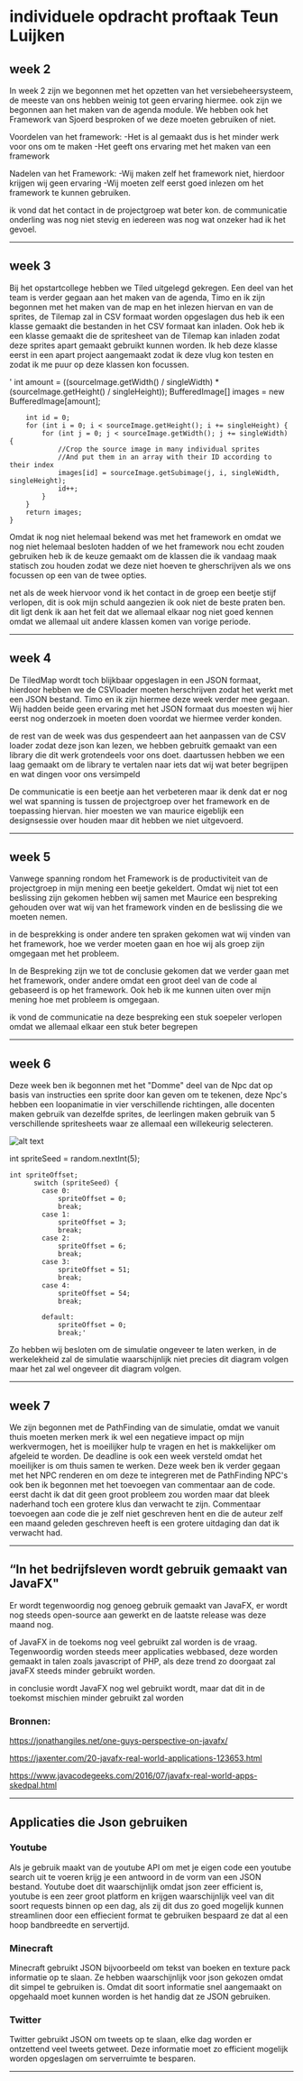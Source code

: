 # individuele opdracht proftaak Teun Luijken


## week 2
In week 2 zijn we begonnen met het opzetten van het versiebeheersysteem, de meeste van ons hebben weinig tot geen ervaring hiermee. ook zijn we begonnen aan het maken van de agenda module. We hebben ook het Framework van Sjoerd besproken of we deze moeten gebruiken of niet.

Voordelen van het framework:
-Het is al gemaakt dus is het minder werk voor ons om te maken
-Het geeft ons ervaring met het maken van een framework

Nadelen van het Framework:
-Wij maken zelf het framework niet, hierdoor krijgen wij geen ervaring
-Wij moeten zelf eerst goed inlezen om het framework te kunnen gebruiken.


ik vond dat het contact in de projectgroep wat beter kon. de communicatie onderling was nog niet stevig en iedereen was nog wat onzeker had ik het gevoel.


---
## week 3
Bij het opstartcollege hebben we Tiled uitgelegd gekregen.
Een deel van het team is verder gegaan aan het maken van de agenda, Timo en ik zijn begonnen met het maken van de map en het inlezen hiervan en van de sprites, de Tilemap zal in CSV formaat worden opgeslagen dus heb ik een klasse gemaakt die bestanden in het CSV formaat kan inladen. Ook heb ik een klasse gemaakt die de spritesheet van de Tilemap kan inladen zodat deze sprites apart gemaakt gebruikt kunnen worden. Ik heb deze klasse eerst in een apart project aangemaakt zodat ik deze vlug kon testen en zodat ik me puur op deze klassen kon focussen.



' int amount = ((sourceImage.getWidth() / singleWidth) * (sourceImage.getHeight() / singleHeight));
        BufferedImage[] images = new BufferedImage[amount];

        int id = 0;
        for (int i = 0; i < sourceImage.getHeight(); i += singleHeight) {
            for (int j = 0; j < sourceImage.getWidth(); j += singleWidth) {
                //Crop the source image in many individual sprites
                //And put them in an array with their ID according to their index
                images[id] = sourceImage.getSubimage(j, i, singleWidth, singleHeight);
                id++;
            }
        }
        return images;
    }

Omdat ik nog niet helemaal bekend was met het framework en omdat we nog niet helemaal besloten hadden of we het framework nou echt zouden gebruiken heb ik de keuze gemaakt om de klassen die ik vandaag maak statisch zou houden zodat we deze niet hoeven te gherschrijven als we ons focussen op een van de twee opties.

net als de week hiervoor vond ik het contact in de groep een beetje stijf verlopen, dit is ook mijn schuld aangezien ik ook niet de beste praten ben. dit ligt denk ik aan het feit dat we allemaal elkaar nog niet goed kennen omdat we allemaal uit andere klassen komen van vorige periode.


---
## week 4
De TiledMap wordt toch blijkbaar opgeslagen in een JSON formaat, hierdoor hebben we de CSVloader moeten herschrijven zodat het werkt met een JSON bestand. Timo en ik zijn hiermee deze week verder mee gegaan. Wij hadden beide geen ervaring met het JSON formaat dus moesten wij hier eerst nog onderzoek in moeten doen voordat we hiermee verder konden.

de rest van de week was dus gespendeert aan het aanpassen van de CSV loader zodat deze json kan lezen, we hebben gebruitk gemaakt van een library die dit werk grotendeels voor ons doet. daartussen hebben we een laag gemaakt om de library te vertalen naar iets dat wij wat beter begrijpen en wat dingen voor ons versimpeld

De communicatie is een beetje aan het verbeteren maar ik denk dat er nog wel wat spanning is tussen de projectgroep over het framework en de toepassing hiervan. hier moesten we van maurice eigeblijk een designsessie over houden maar dit hebben we niet uitgevoerd.





---
## week 5
Vanwege spanning rondom het Framework is de productiviteit van de projectgroep in mijn mening een beetje gekeldert. Omdat wij niet tot een beslissing zijn gekomen hebben wij samen met Maurice een bespreking gehouden over wat wij van het framework vinden en de beslissing die we moeten nemen.

in de besprekking is onder andere ten spraken gekomen wat wij vinden van het framework, hoe we verder moeten gaan en hoe wij als groep zijn omgegaan met het probleem. 

In de Bespreking zijn we tot de conclusie gekomen dat we verder gaan met het framework, onder andere omdat een groot deel van de code al gebaseerd is op het framework. Ook heb ik me kunnen uiten over mijn mening hoe met probleem is omgegaan.

ik vond de communicatie na deze bespreking een stuk soepeler verlopen omdat we allemaal elkaar een stuk beter begrepen 

---
## week 6
Deze week ben ik begonnen met het "Domme" deel van de Npc dat op basis van instructies een sprite door kan geven om te tekenen, deze Npc's hebben een loopanimatie in vier verschillende richtingen, alle docenten maken gebruik van dezelfde sprites, de leerlingen maken gebruik van 5 verschillende spritesheets waar ze allemaal een willekeurig selecteren.

![alt text](https://github.com/t-luijken/teun_luijken_FPindividu/blob/master/structuur-Simulation.png)


   int spriteSeed = random.nextInt(5);

    int spriteOffset; 
          switch (spriteSeed) {
            case 0:
                spriteOffset = 0;
                break;
            case 1:
                spriteOffset = 3;
                break;
            case 2:
                spriteOffset = 6;
                break;
            case 3:
                spriteOffset = 51;
                break;
            case 4:
                spriteOffset = 54;
                break;

            default:
                spriteOffset = 0;
                break;'
                

Zo hebben wij besloten om de simulatie ongeveer te laten werken, in de werkelekheid zal de simulatie waarschijnlijk niet precies dit diagram volgen maar het zal wel ongeveer dit diagram volgen.



---
## week 7

We zijn begonnen met de PathFinding van de simulatie, omdat we vanuit thuis moeten merken merk ik wel een negatieve impact op mijn werkvermogen, het is moeilijker hulp te vragen en het is makkelijker om afgeleid te worden. De deadline is ook een week versteld omdat het moeilijker is om thuis samen te werken. Deze week ben ik verder gegaan met het NPC renderen en om deze te integreren met de PathFinding NPC's ook ben ik begonnen met het toevoegen van commentaar aan de code. eerst dacht ik dat dit geen groot probleem zou worden maar dat bleek naderhand toch een grotere klus dan verwacht te zijn. Commentaar toevoegen aan code die je zelf niet geschreven hent en die de auteur zelf een maand geleden geschreven heeft is een grotere uitdaging dan dat ik verwacht had.

---
## “In het bedrijfsleven wordt gebruik gemaakt van JavaFX"
Er wordt tegenwoordig nog genoeg gebruik gemaakt van JavaFX, er wordt nog steeds open-source aan gewerkt en de laatste release was deze maand nog. 

of JavaFX in de toekoms nog veel gebruikt zal worden is de vraag. Tegenwoordig worden steeds meer applicaties webbased, deze worden gemaakt in talen zoals javascript of PHP, als deze trend zo doorgaat zal javaFX steeds minder gebruikt worden.

in conclusie wordt JavaFX nog wel gebruikt wordt, maar dat dit in de toekomst mischien minder gebruikt zal worden

### Bronnen:

https://jonathangiles.net/one-guys-perspective-on-javafx/

https://jaxenter.com/20-javafx-real-world-applications-123653.html

https://www.javacodegeeks.com/2016/07/javafx-real-world-apps-skedpal.html





---
## Applicaties die Json gebruiken

### Youtube
Als je gebruik maakt van de youtube API om met je eigen code een youtube search uit te voeren krijg je een antwoord in de vorm van een JSON bestand. Youtube doet dit waarschijnlijk omdat json zeer efficient is, youtube is een zeer groot platform en krijgen waarschijnlijk veel van dit soort requests binnen op een dag, als zij dit dus zo goed mogelijk kunnen streamlinen door een effiecient format te gebruiken bespaard ze dat al een hoop bandbreedte en servertijd.

### Minecraft
Minecraft gebruikt JSON bijvoorbeeld om tekst van boeken en texture pack informatie op te slaan. Ze hebben waarschijnlijk voor json gekozen omdat dit simpel te gebruiken is. Omdat dit soort informatie snel aangemaakt on opgehaald moet kunnen worden is het handig dat ze JSON gebruiken.

### Twitter
Twitter gebruikt JSON om tweets op te slaan, elke dag worden er ontzettend veel tweets getweet. Deze informatie moet zo efficient mogelijk worden opgeslagen om serverruimte te besparen.

---

